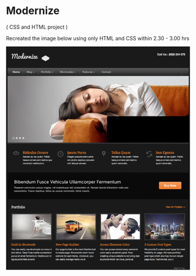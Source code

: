 # Modernize
( CSS and HTML project )

Recreated the image below using only HTML and CSS within 2.30 - 3.00 hrs

![alt image](https://github.com/snehasunilsawant/Modernize/blob/master/Wepage-modernize.png)
